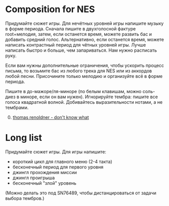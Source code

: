 # Composition for NES

Придумайте сюжет игры. Для нечётных уровней игры напишите музыку в форме периода. Сначала пишите в двухголосной фактуре root+мелодия, затем, если останется время, можете развить бас и добавить средний голос. Альтернативно, если останется время, можете написать контрастный период для чётных уровней игры. Лучше написать быстро и больше, чем запариваться. Нам нужно расписать руку.

Если вам нужны дополнительные ограничения, чтобы ускорить процесс письма, то возьмите бас из любого трека для NES или из аккордов любой песни. Присочините только мелодию и организуйте всё в форме периода.

Пишите в до-мажоре/ля-миноре (по белым клавишам, можно соль-диез в миноре, если он вам нужен). Игнорируйте тембра: пишите все голоса квадратной волной. Добивайтесь выразительности нотами, а не тембрами.

0. [thomas renoldner - don't know what](https://vimeo.com/412906856)


# Long list

Придумайте сюжет игры. Для игры напишите:

- короткий цикл для главного меню (2-4 такта)
- бесконечный период для первого уровня
- джингл прохождения миссии
- джингл проигрыша
- бесконечный "злой" уровень


(Можно делать это под SN76489, чтобы дистанцироваться от задачи выбора тембров.)


